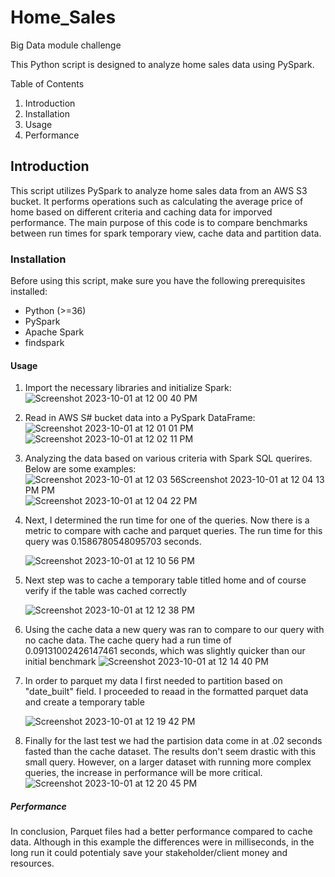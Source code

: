 # Home_Sales
Big Data module challenge 

This Python script is designed to analyze home sales data using PySpark. 

Table of Contents

1. Introduction
2. Installation
3. Usage
4. Performance


## Introduction 
This script utilizes PySpark to analyze home sales data from an AWS S3 bucket. It performs operations such as calculating the average price of home based on different criteria and caching data for imporved performance. The main purpose of this code is to compare benchmarks between run times for spark temporary view, cache data and partition data.  

### Installation 

Before using this script, make sure you have the following prerequisites installed: 
- Python (>=36)
- PySpark
- Apache Spark
- findspark

#### Usage 

1. Import the necessary libraries and initialize Spark:
   ![Screenshot 2023-10-01 at 12 00 40 PM](https://github.com/alexxisrangel/Home_Sales/assets/129305054/8f406142-a7ec-4d79-81a7-976f53e1911b)

3. Read in AWS S# bucket data into a PySpark DataFrame:
   ![Screenshot 2023-10-01 at 12 01 01 PM](https://github.com/alexxisrangel/Home_Sales/assets/129305054/13eae9df-33fd-45e2-828b-73cf387ba856)
   ![Screenshot 2023-10-01 at 12 02 11 PM](https://github.com/alexxisrangel/Home_Sales/assets/129305054/ea4411ce-c423-4df1-8fac-8590b8851c2d)

5. Analyzing the data based on various criteria with Spark SQL querires. Below are some examples:
   ![Screenshot 2023-10-01 at 12 03 56![Screenshot 2023-10-01 at 12 04 13 PM](https://github.com/alexxisrangel/Home_Sales/assets/129305054/1a0130c4-27e9-4a44-9017-5393a4505682)
    PM](https://github.com/alexxisrangel/Home_Sales/assets/129305054/ce1c0275-b118-45c5-b131-d661a099c3f2)
![Screenshot 2023-10-01 at 12 04 22 PM](https://github.com/alexxisrangel/Home_Sales/assets/129305054/b5bd3d72-cae2-4e49-bc45-794e57469b3d)

7. Next, I determined the run time for one of the queries. Now there is a metric to compare with cache and parquet queries. The run time for this query was 0.1586780548095703 seconds. 

   ![Screenshot 2023-10-01 at 12 10 56 PM](https://github.com/alexxisrangel/Home_Sales/assets/129305054/8838827d-2e19-410a-9d68-476c34dd8dee)


5. Next step was to cache a temporary table titled home and of course verify if the table was cached correctly
   
    ![Screenshot 2023-10-01 at 12 12 38 PM](https://github.com/alexxisrangel/Home_Sales/assets/129305054/4b904eb5-e11d-4036-8b6d-37583607f2c9)

6. Using the cache data a new query was ran to compare to our query with no cache data. The cache query had a run time of 0.09131002426147461 seconds, which was slightly quicker than our initial benchmark
   ![Screenshot 2023-10-01 at 12 14 40 PM](https://github.com/alexxisrangel/Home_Sales/assets/129305054/35cdd019-7db7-453d-8bde-c2c9eb40fab3)

7. In order to parquet my data I first needed to partition based on "date_built" field. I proceeded to reaad in the formatted parquet data and create a temporary table
   
   ![Screenshot 2023-10-01 at 12 19 42 PM](https://github.com/alexxisrangel/Home_Sales/assets/129305054/30d9affc-76ad-47a8-90e1-c44ab2e71da5)

8. Finally for the last test we had the partision data come in at .02 seconds fasted than the cache dataset. The results don't seem drastic with this small query. However, on a larger dataset with running more complex queries, the increase in performance will be more critical. 
   ![Screenshot 2023-10-01 at 12 20 45 PM](https://github.com/alexxisrangel/Home_Sales/assets/129305054/c6a8ed76-af09-4780-9aff-7ed190138778)


##### Performance 

In conclusion, Parquet files had a better performance compared to cache data. Although in this example the differences were in milliseconds, in the long run it could potentialy save your stakeholder/client money and resources. 


   

